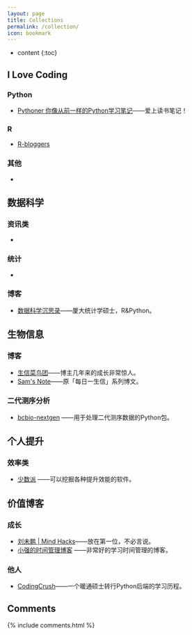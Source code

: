 ```yaml
---
layout: page
title: Collections
permalink: /collection/
icon: bookmark
---
```


* content
{:toc}




## I Love Coding

### Python
* [Pythoner 你像从前一样的Python学习笔记](http://www.pythoner.com/)——爱上读书笔记！

### R
* [R-bloggers](https://www.r-bloggers.com/)

### 其他
* []()


## 数据科学

### 资讯类
* []()

### 统计
* []()

### 博客
* [数据科学沉思录](http://yphuang.github.io/)——厦大统计学硕士，R&Python。


## 生物信息

### 博客
* [生信菜鸟团](http://www.bio-info-trainee.com/)——博主几年来的成长非常惊人。
* [Sam's Note](http://qinqianshan.com/sample-page/)——原「每日一生信」系列博文。

### 二代测序分析
* [bcbio-nextgen](http://bcbio-nextgen.readthedocs.io/en/latest/index.html) ——用于处理二代测序数据的Python包。


## 个人提升

### 效率类
* [少数派](http://sspai.com/) ——可以挖掘各种提升效能的软件。

## 价值博客

### 成长
* [刘未鹏 | Mind Hacks](http://mindhacks.cn/)——放在第一位，不必言说。
* [小强的时间管理博客](http://www.gtdlife.com/) ——非常好的学习时间管理的博客。

### 他人
* [CodingCrush](http://codingcrush.me/)——一个暖通硕士转行Python后端的学习历程。





## Comments

{% include comments.html %}
